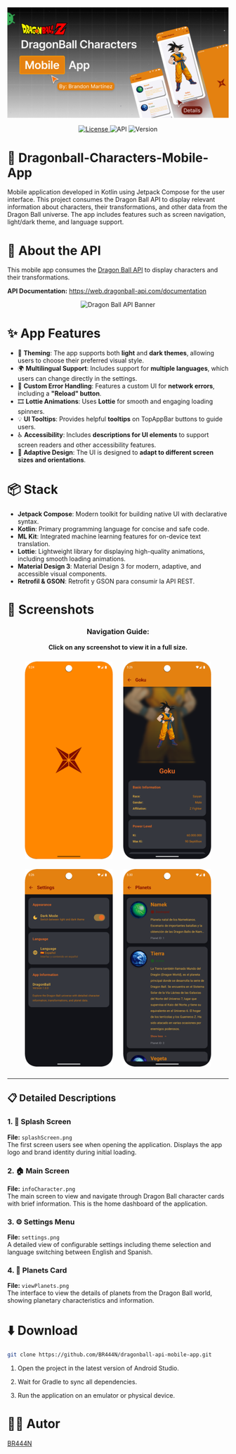 ![App banner](images/preview.png)

<p align="center">
  <a href="https://github.com/BR444N/dragonball-api-mobile-app/blob/main/LICENSE">
    <img alt="License" src="https://img.shields.io/badge/License-MIT-yellow.svg"/>
  </a>
  <img alt="API" src="https://img.shields.io/badge/API-26%2B-brightgreen.svg"/>
  <img alt="Version" src="https://img.shields.io/badge/version-v1.0.0-blue.svg"/>
</p>

# 🐉 Dragonball-Characters-Mobile-App
Mobile application developed in Kotlin using Jetpack Compose for the user interface. This project consumes the Dragon Ball API to display relevant information about characters, their transformations, and other data from the Dragon Ball universe. The app includes features such as screen navigation, light/dark theme, and language support.

# 📖 About the API
This mobile app consumes the [Dragon Ball API](https://web.dragonball-api.com/) to display characters and their transformations.

**API Documentation:** https://web.dragonball-api.com/documentation

<p align="center">
  <img src="images/dragonBallAPI.png" alt="Dragon Ball API Banner" />

  
</p>

# ✨ App Features

- 🎨 **Theming**: The app supports both **light** and **dark themes**, allowing users to choose their preferred visual style.  
- 🌍 **Multilingual Support**: Includes support for **multiple languages**, which users can change directly in the settings.  
- 🚨 **Custom Error Handling**: Features a custom UI for **network errors**, including a **"Reload" button**.  
- 🎞️ **Lottie Animations**: Uses **Lottie** for smooth and engaging loading spinners.  
- 💡 **UI Tooltips**: Provides helpful **tooltips** on TopAppBar buttons to guide users.  
- ♿ **Accessibility**: Includes **descriptions for UI elements** to support screen readers and other accessibility features.    
- 📱 **Adaptive Design**: The UI is designed to **adapt to different screen sizes and orientations**.

# 📦 Stack

- **Jetpack Compose**: Modern toolkit for building native UI with declarative syntax.
- **Kotlin**: Primary programming language for concise and safe code.
- **ML Kit**: Integrated machine learning features for on-device text translation.
- **Lottie**: Lightweight library for displaying high-quality animations, including smooth loading animations.
- **Material Design 3**: Material Design 3 for modern, adaptive, and accessible visual components.
- **Retrofil & GSON**: Retrofit y GSON para consumir la API REST.

# 📸 Screenshots

<div align="center">

### Navigation Guide:
**Click on any screenshot to view it in a full size.**

<img src="images/splashScreen.png" alt="1. Splash Screen" width="200" style="margin: 10px;" title="SplashScreen"/>
<img src="images/infoCharacter.png" alt="2. Main Screen" width="200" style="margin: 10px;" title="MainScreen"/>  
<img src="images/settings.png" alt="3. Settings Menu" width="200" style="margin: 10px;" title="Settings"/>
<img src="images/viewPlanets.png" alt="4. Planets Card" width="200" style="margin: 10px;" title="ViewPlanets"/>

</div>

---

## 📋 Detailed Descriptions

### 1. 💫 Splash Screen
**File:** `splashScreen.png`  
The first screen users see when opening the application. Displays the app logo and brand identity during initial loading.

### 2. 🏠 Main Screen  
**File:** `infoCharacter.png`  
The main screen to view and navigate through Dragon Ball character cards with brief information. This is the home dashboard of the application.

### 3. ⚙️ Settings Menu
**File:** `settings.png`  
A detailed view of configurable settings including theme selection and language switching between English and Spanish.

### 4. 📝 Planets Card
**File:** `viewPlanets.png`  
The interface to view the details of planets from the Dragon Ball world, showing planetary characteristics and information.

# ⬇️ Download

```bash
git clone https://github.com/BR444N/dragonball-api-mobile-app.git
```

1. Open the project in the latest version of Android Studio.

2. Wait for Gradle to sync all dependencies.

3. Run the application on an emulator or physical device.


# 🙋‍♂️ Autor
[BR444N](https://github.com/BR444N)
